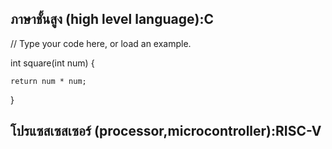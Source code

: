 ## ภาษาชั้นสูง (high level language):C

// Type your code here, or load an example.

int square(int num) {

    return num * num;
    
}

## โปรแซสเซสเซอร์ (processor,microcontroller):RISC-V


